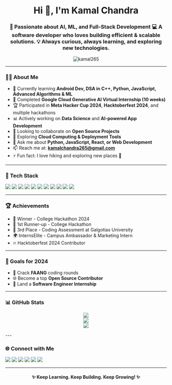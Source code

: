 <h1 align="center">Hi 👋, I'm Kamal Chandra</h1>
<h3 align="center">
🚀 Passionate about AI, ML, and Full-Stack Development  
💻 A software developer who loves building efficient & scalable solutions.  
💡 Always curious, always learning, and exploring new technologies.
</h3>

<p align="center">
  <img src="https://komarev.com/ghpvc/?username=kamal265&label=Profile%20views&color=0e75b6&style=flat" alt="kamal265" />
</p>

---

### 👨‍💻 About Me

- 🌱 Currently learning **Android Dev, DSA in C++, Python, JavaScript, Advanced Algorithms & ML**
- 🤖 Completed **Google Cloud Generative AI Virtual Internship (10 weeks)**
- 🏆 Participated in **Meta Hacker Cup 2024**, **Hacktoberfest 2024**, and multiple hackathons
- 📊 Actively working on **Data Science** and **AI-powered App Development**
- 👯 Looking to collaborate on **Open Source Projects**
- 🤔 Exploring **Cloud Computing & Deployment Tools**
- 💬 Ask me about **Python, JavaScript, React, or Web Development**
- 📫 Reach me at: **kamalchandra265@gmail.com**
- ⚡ Fun fact: I love hiking and exploring new places 🌄

---

### 🚀 Tech Stack

<p align="left">
  <img src="https://img.shields.io/badge/C++-00599C?style=for-the-badge&logo=c%2B%2B&logoColor=white" />
  <img src="https://img.shields.io/badge/Java-ED8B00?style=for-the-badge&logo=java&logoColor=white" />
  <img src="https://img.shields.io/badge/Python-14354C?style=for-the-badge&logo=python&logoColor=white" />
  <img src="https://img.shields.io/badge/JavaScript-F7DF1E?style=for-the-badge&logo=javascript&logoColor=black" />
  <img src="https://img.shields.io/badge/React-20232A?style=for-the-badge&logo=react&logoColor=61DAFB" />
  <img src="https://img.shields.io/badge/Node.js-339933?style=for-the-badge&logo=nodedotjs&logoColor=white" />
  <img src="https://img.shields.io/badge/MongoDB-4EA94B?style=for-the-badge&logo=mongodb&logoColor=white" />
  <img src="https://img.shields.io/badge/Firebase-ffca28?style=for-the-badge&logo=firebase&logoColor=black" />
  <img src="https://img.shields.io/badge/Android-3DDC84?style=for-the-badge&logo=android&logoColor=white" />
  <img src="https://img.shields.io/badge/GitHub_Actions-2088FF?style=for-the-badge&logo=github-actions&logoColor=white" />
  <img src="https://img.shields.io/badge/Docker-2496ED?style=for-the-badge&logo=docker&logoColor=white" />
</p>

---

### 🏆 Achievements

- 🥇 Winner - College Hackathon 2024  
- 🥈 1st Runner-up - College Hackathon  
- 🥉 3rd Place - Coding Assessment at Galgotias University  
- 🌍 InternsElite - Campus Ambassador & Marketing Intern  
- 🔥 Hacktoberfest 2024 Contributor  

---

### 🎯 Goals for 2024

- 🚀 Crack **FAANG** coding rounds  
- 🌐 Become a top **Open Source Contributor**  
- 💼 Land a **Software Engineer Internship**  

---

### 📊 GitHub Stats

<p align="center">
  <img src="https://github-readme-stats.vercel.app/api?username=kamal126&show_icons=true&theme=tokyonight" />
  <br>
  <img src="https://github-readme-streak-stats.herokuapp.com/?user=kamal126&theme=tokyonight" />
  <br>
  <img src="https://github-readme-stats.vercel.app/api/top-langs/?username=kamal126&layout=compact&theme=tokyonight" />
</p>
---

### 🌐 Connect with Me

<p align="left">
  <a href="mailto:kamalchandra265@gmail.com"><img src="https://img.shields.io/badge/Gmail-D14836?style=for-the-badge&logo=gmail&logoColor=white" /></a>
  <a href="https://www.linkedin.com/in/kamalchandra/"><img src="https://img.shields.io/badge/LinkedIn-0077B5?style=for-the-badge&logo=linkedin&logoColor=white" /></a>
  <a href="https://github.com/kamal265"><img src="https://img.shields.io/badge/GitHub-333?style=for-the-badge&logo=github&logoColor=white" /></a>
  <a href="https://instagram.com/kamal_chandra_officia1"><img src="https://img.shields.io/badge/Instagram-E4405F?style=for-the-badge&logo=instagram&logoColor=white" /></a>
  <a href="https://twitter.com/techoford"><img src="https://img.shields.io/badge/Twitter-1DA1F2?style=for-the-badge&logo=twitter&logoColor=white" /></a>
  <a href="https://discord.gg/kamalchandra"><img src="https://img.shields.io/badge/Discord-5865F2?style=for-the-badge&logo=discord&logoColor=white" /></a>
</p>

---

<h4 align="center">✨ Keep Learning. Keep Building. Keep Growing! ✨</h4>
